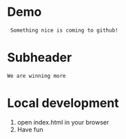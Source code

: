  #   Demo
 
     Something nice is coming to github!

 
  # Subheader

    We are winning more

  # Local development 

  1. open index.html in your browser
  2. Have fun
 
 
 
